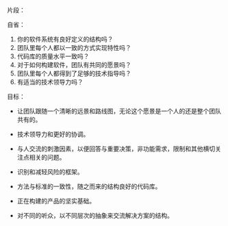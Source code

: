 片段：



自省：

1. 你的软件系统有良好定义的结构吗？
2. 团队里每个人都以一致的方式实现特性吗？
3. 代码库的质量水平一致吗？
4. 对于如何构建软件，团队有共同的愿景吗？
5. 团队里每个人都得到了足够的技术指导吗？
6. 有适当的技术领导力吗？



目标：

- 让团队跟随一个清晰的远景和路线图，无论这个愿景是一个人的还是整个团队共有的。

- 技术领导力和更好的协调。

- 与人交流的刺激因素，以便回答与重要决策，非功能需求，限制和其他横切关注点相关的问题。
- 识别和减轻风险的框架。
- 方法与标准的一致性，随之而来的结构良好的代码库。
- 正在构建的产品的坚实基础。
- 对不同的听众，以不同层次的抽象来交流解决方案的结构。



